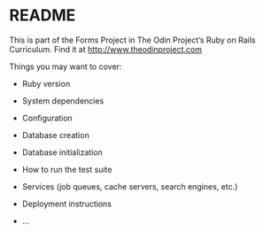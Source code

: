 # README

This is part of the Forms Project in The Odin Project’s Ruby on Rails Curriculum. Find it at http://www.theodinproject.com

Things you may want to cover:

* Ruby version

* System dependencies

* Configuration

* Database creation

* Database initialization

* How to run the test suite

* Services (job queues, cache servers, search engines, etc.)

* Deployment instructions

* ...
